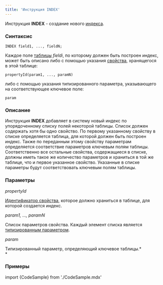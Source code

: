 ```yaml
---
title: 'Инструкция INDEX'
---
```


Инструкция **INDEX** - создание нового [индекса](Индексы.md).

### Синтаксис

    INDEX field1, ..., fieldN;

Каждое поле [таблицы](Таблицы.md) *fieldi*, по которому должен быть построен индекс, может быть описано либо с помощью указания [свойства](Свойства.md), хранящегося в этой таблице:

    propertyId(param1, ..., paramN)

либо с помощью указания типизированного параметра, указывающего на соответствующее ключевое поле: 

    param

### Описание

Инструкция **INDEX** добавляет в систему новый индекс по упорядоченному списку полей некоторой таблицы. Список должен содержать хотя бы одно свойство. По первому указанному свойству в списке определяется таблица, для которой должен быть построен индекс. Также по переданным этому свойству параметрам определяется соответствие параметров ключевым полям таблицы. Соответственно все остальные свойства, содержащиеся в списке, должны иметь такое же количество параметров и храниться в той же таблице, что и первое указанное свойство. Указанные в списке параметры будут соответствовать ключевым полям таблицы.

### Параметры

*propertyId*

[Идентификатор свойства](Идентификаторы.md#propertyid-broken), которое должно храниться в таблице, для которой создается индекс.

*param1, ..., paramN*

Список параметров свойства. Каждый элемент списка является [типизированным параметром](Идентификаторы.md#paramid-broken).

*param*

Типизированный параметр, определяющий ключевое таблицы.*  
*

### Примеры


import {CodeSample} from './CodeSample.mdx'

<CodeSample url="https://ru-documentation.lsfusion.org/sample?file=InstructionSample&block=index"/>

  
